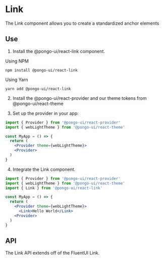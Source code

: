 # Link

The Link component allows you to create a standardized anchor elements

## Use

1. Install the @pongo-ui/react-link component.

Using NPM

```
npm install @pongo-ui/react-link
```

Using Yarn

```
yarn add @pongo-ui/react-link
```

2. Install the @pongo-ui/react-provider and our theme tokens from @pongo-ui/react-theme

3. Set up the provider in your app:

```jsx
import { Provider } from '@pongo-ui/react-provider'
import { webLightTheme } from '@pongo-ui/react-theme'

const MyApp = () => {
  return (
    <Provider theme={webLightTheme}>
    <Provider>
  )
}
```

4. Integrate the Link component.

```jsx
import { Provider } from '@pongo-ui/react-provider'
import { webLightTheme } from '@pongo-ui/react-theme'
import { Link } from '@pongo-ui/react-link'

const MyApp = () => {
  return (
    <Provider theme={webLightTheme}>
      <Link>Hello World</Link>
    <Provider>
  )
}
```

## API

The Link API extends off of the FluentUI Link.
